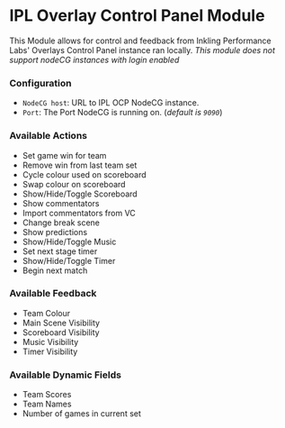 # IPL Overlay Control Panel Module

This Module allows for control and feedback from Inkling Performance Labs' Overlays Control Panel instance ran locally.
_This module does not support nodeCG instances with login enabled_

### Configuration

- `NodeCG host`: URL to IPL OCP NodeCG instance.
- `Port`: The Port NodeCG is running on. (_default is `9090`_)

### Available Actions

- Set game win for team
- Remove win from last team set
- Cycle colour used on scoreboard
- Swap colour on scoreboard
- Show/Hide/Toggle Scoreboard
- Show commentators
- Import commentators from VC
- Change break scene
- Show predictions
- Show/Hide/Toggle Music
- Set next stage timer
- Show/Hide/Toggle Timer
- Begin next match

### Available Feedback

- Team Colour
- Main Scene Visibility
- Scoreboard Visibility
- Music Visibility
- Timer Visibility

### Available Dynamic Fields

- Team Scores
- Team Names
- Number of games in current set
